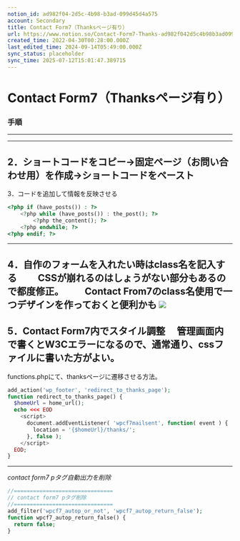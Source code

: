 ```yaml
---
notion_id: ad982f04-2d5c-4b98-b3ad-099d45d4a575
account: Secondary
title: Contact Form7（Thanksページ有り）
url: https://www.notion.so/Contact-Form7-Thanks-ad982f042d5c4b98b3ad099d45d4a575
created_time: 2022-04-30T00:28:00.000Z
last_edited_time: 2024-09-14T05:49:00.000Z
sync_status: placeholder
sync_time: 2025-07-12T15:01:47.389715
---
```

# Contact Form7（Thanksページ有り）

### 手順
---
---
2．ショートコードをコピー→固定ページ（お問い合わせ用）を作成→ショートコードをペースト
---
3．コードを追加して情報を反映させる

```php
<?php if (have_posts()) : ?>
	<?php while (have_posts()) : the_post(); ?>
		<?php the_content(); ?>
	<?php endwhile; ?>
<?php endif; ?>
```
---
4．自作のフォームを入れたい時はclass名を記入する
　　CSSが崩れるのはしょうがない部分もあるので都度修正。
　　Contact From7のclass名使用で一つデザインを作っておくと便利かも
![](https://prod-files-secure.s3.us-west-2.amazonaws.com/d58fe38c-a9d4-4466-aed9-85604b7b2c6d/1558d39c-395c-4421-ac5b-e48740e2f2bb/Untitled.png?X-Amz-Algorithm=AWS4-HMAC-SHA256&X-Amz-Content-Sha256=UNSIGNED-PAYLOAD&X-Amz-Credential=ASIAZI2LB4665OG2PBGE%2F20250719%2Fus-west-2%2Fs3%2Faws4_request&X-Amz-Date=20250719T060536Z&X-Amz-Expires=3600&X-Amz-Security-Token=IQoJb3JpZ2luX2VjEIX%2F%2F%2F%2F%2F%2F%2F%2F%2F%2FwEaCXVzLXdlc3QtMiJIMEYCIQCe%2Bt2VdJWtxIhWefdt8rS%2Bf5CyE11I0kR6coZnx6oFUAIhAJYt9xA0iLhvGYnXcYNugTd9SY2n3p8EMnOf2ulv3beBKogECJ7%2F%2F%2F%2F%2F%2F%2F%2F%2F%2FwEQABoMNjM3NDIzMTgzODA1Igy3XiAW9W%2FS7jhW2vQq3APP255p%2BFvgYQlSOIW7P539ud5jOm6mmRtOR7NbWLk2ktYa5S7Q3AA%2FzYH%2F4voytOLfaWjiqe%2FEQdb3m9r67p9bJaR1k6RjuOHPhfr%2BxLYmfAFW2tBu39kAwRUF83zQEMxNuzPiQf8jxOJWVY8ZaItrC4JDCE5CIuZfZ1ynP7c5U%2FMoGoGSV%2F3uW8bCRB%2BQ%2F5j3PBa%2BdeXCrc%2BLf9Q0pfVu0R2ARBDaX5uB%2BJdPJrA%2BvXpblUoKRJJOXqUg%2B6SiRmZUagFSB95jvWCBeRERMjnUfe7P6wLu6%2BtrAKmCQRG3lixr6JgqXH%2FasnE7bcQnUX0ElJrMmK8zK4zkGQ3rsrSGQ4H7WoYsIBF848ZjgWnor%2BQc89HIKWN06KFUuMvf%2BhJ7vzz3r%2Fr%2B%2FjMxLYeM4BBozIahs8%2FYFiSY9fiQTKmfidfHvsGmwKWo2ZAuT0xp7SpVMUtjb8zvsetKHW8lj9lzRNjKY4vfz1A4lSkDdh9ftB8Ub3jSxwHAIyjU19YfL6fav%2Fvq%2Fk4R1epBUfdG4OzVCSOAb9QEvo6Fvsp%2B7tMkplZR4p73OUeaIxkJ%2FmMIZ%2F3fdMkMTKCWxM83FKHlMyPIYLf6nKEtHyCcAyBCg3nSCLvpxXjol4Q26RXVSDD%2BxezDBjqkAe%2FV%2BooRcbafnwJFoCTmshWT4JwN%2FSRQL5AivCaY8XallgIT30VVmQwsu5FJ%2BcwNE8Qwak3uuR6Vy3Eq%2F6mq6zL4ZxjVutb2zWdaa0abH%2FkCQamWRKBIYzlqmwzIZ%2FFvj6TeRv9X1Q%2FquAd89DPC%2BsI3sNEG72BnWh8snr7tQwqZPMgo1FbvZ2PP5yjl%2F94OvNU9aPqMmxcbFuSTs4Pu6hVDANnA&X-Amz-Signature=34d88c9b1a6faaada7c339e5f74644123b25fb3a4964abb860e8b589d3ef5c54&X-Amz-SignedHeaders=host&x-amz-checksum-mode=ENABLED&x-id=GetObject)
---
5．Contact Form7内でスタイル調整
　管理画面内で書くとW3Cエラーになるので、通常通り、cssファイルに書いた方がよい。
---
functions.phpにて、thanksページに遷移させる方法。
```php
add_action('wp_footer', 'redirect_to_thanks_page');
function redirect_to_thanks_page() {
  $homeUrl = home_url();
  echo <<< EOD
    <script>
      document.addEventListener( 'wpcf7mailsent', function( event ) {
        location = '{$homeUrl}/thanks/';
      }, false );
    </script>
  EOD;
}
```
---
*contact form7 pタグ自動出力を削除*
```php
//===============================
// contact form7 pタグ削除
//===============================
add_filter('wpcf7_autop_or_not', 'wpcf7_autop_return_false');
function wpcf7_autop_return_false() {
  return false;
}
```
